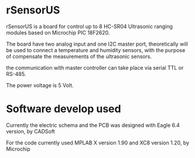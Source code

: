 rSensorUS
=========

rSensorUS is a board for control up to 8 HC-SR04 Ultrasonic ranging modules based on Microchip PIC 18F2620.

The board have two analog input and one I2C master port, theoretically will be used to connect a temperature and humidity sensors, with the purpose of compensate the measurements of the ultrasonic sensors.

the communication with master controller can take place via serial TTL or RS-485.

The power voltage is 5 Volt.


Software develop used
======================
Currently the electric schema and the PCB was designed with Eagle 6.4 version, by CADSoft

For the code currently used MPLAB X version 1.90 and XC8 version 1.20, by Microchip
